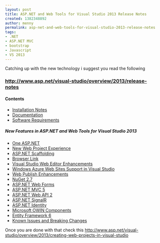 ```yaml
---
layout: post
title: ASP.NET and Web Tools for Visual Studio 2013 Release Notes
created: 1382348892
author: menny
permalink: asp-net-and-web-tools-for-visual-studio-2013-release-notes
tags:
- .NET
- ASP.NET MVC
- bootstrap
- Javascript
- VS 2013
---
```

<div class="entry-content">
<p>Catching up with the new technology i suggest you read the following</p>

<h3><a href="http://www.asp.net/visual-studio/overview/2013/release-notes" title="http://www.asp.net/visual-studio/overview/2013/release-notes">http://www.asp.net/visual-studio/overview/2013/release-notes</a></h3>

<h4>Contents</h4>

<ul>
	<li><a href="http://www.asp.net/visual-studio/overview/2013/release-notes#TOC1">Installation Notes</a></li>
	<li><a href="http://www.asp.net/visual-studio/overview/2013/release-notes#TOC2">Documentation</a></li>
	<li><a href="http://www.asp.net/visual-studio/overview/2013/release-notes#TOC4">Software Requirements</a></li>
</ul>

<h5>New Features in ASP.NET and Web Tools for Visual Studio 2013</h5>

<ul>
	<li><a href="http://www.asp.net/visual-studio/overview/2013/release-notes#TOC6">One ASP.NET</a></li>
	<li><a href="http://www.asp.net/visual-studio/overview/2013/release-notes#newproj">New Web Project Experience</a></li>
	<li><a href="http://www.asp.net/visual-studio/overview/2013/release-notes#scaffold">ASP.NET Scaffolding</a></li>
	<li><a href="http://www.asp.net/visual-studio/overview/2013/release-notes#browser-link">Browser Link</a></li>
	<li><a href="http://www.asp.net/visual-studio/overview/2013/release-notes#web-editor">Visual Studio Web Editor Enhancements</a></li>
	<li><a href="http://www.asp.net/visual-studio/overview/2013/release-notes#waws">Windows Azure Web Sites Support in Visual Studio</a></li>
	<li><a href="http://www.asp.net/visual-studio/overview/2013/release-notes#publish">Web Publish Enhancements</a></li>
	<li><a href="http://www.asp.net/visual-studio/overview/2013/release-notes#nuget">NuGet 2.7</a></li>
	<li><a href="http://www.asp.net/visual-studio/overview/2013/release-notes#TOC9">ASP.NET Web Forms</a></li>
	<li><a href="http://www.asp.net/visual-studio/overview/2013/release-notes#TOC10">ASP.NET MVC 5</a></li>
	<li><a href="http://www.asp.net/visual-studio/overview/2013/release-notes#TOC11">ASP.NET Web API 2</a></li>
	<li><a href="http://www.asp.net/visual-studio/overview/2013/release-notes#TOC13">ASP.NET SignalR</a></li>
	<li><a href="http://www.asp.net/visual-studio/overview/2013/release-notes#TOC8">ASP.NET Identity</a></li>
	<li><a href="http://www.asp.net/visual-studio/overview/2013/release-notes#TOC7">Microsoft OWIN Components</a></li>
	<li><a href="http://www.asp.net/visual-studio/overview/2013/release-notes#ef6">Entity Framework 6</a></li>
	<li><a href="http://www.asp.net/visual-studio/overview/2013/release-notes#knownissues">Known Issues and Breaking Changes</a></li>
</ul>

<p>Once you are done with that check this <a href="http://www.asp.net/visual-studio/overview/2013/creating-web-projects-in-visual-studio" title="http://www.asp.net/visual-studio/overview/2013/creating-web-projects-in-visual-studio">http://www.asp.net/visual-studio/overview/2013/creating-web-projects-in-visual-studio</a></p>
</div>
